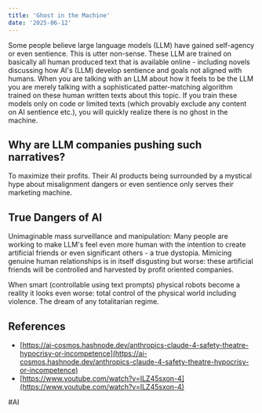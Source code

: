 ```yaml
---
title: 'Ghost in the Machine'
date: '2025-06-12'
---
```

Some people believe large language models (LLM) have gained self-agency or even sentience. This is utter non-sense. These LLM are trained on basically all human produced text that is available online - including novels discussing how AI's (LLM) develop sentience and goals not aligned with humans. When you are talking with an LLM about how it feels to be the LLM you are merely talking with a sophisticated patter-matching algorithm trained on these human written texts about this topic. If you train these models only on code or limited texts (which provably exclude any content on AI sentience etc.), you will quickly realize there is no ghost in the machine.

## Why are LLM companies pushing such narratives?

To maximize their profits. Their AI products being surrounded by a mystical hype about misalignment dangers or even sentience only serves their marketing machine.

## True Dangers of AI

Unimaginable mass surveillance and manipulation: Many people are working to make LLM's feel even more human with the intention to create artificial friends or even significant others - a true dystopia. Mimicing genuine human relationships is in itself disgusting but worse: these artificial friends will be controlled and harvested by profit oriented companies.

When smart (controllable using text prompts) physical robots become a reality it looks even worse: total control of the physical world including violence. The dream of any totalitarian regime.

## References

- [https://ai-cosmos.hashnode.dev/anthropics-claude-4-safety-theatre-hypocrisy-or-incompetence](https://ai-cosmos.hashnode.dev/anthropics-claude-4-safety-theatre-hypocrisy-or-incompetence)
- [https://www.youtube.com/watch?v=ILZ45sxon-4](https://www.youtube.com/watch?v=ILZ45sxon-4)

#AI
